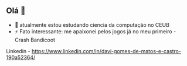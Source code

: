 ## Olá 👋


- 🌱 atualmente estou estudando ciencia da computação no CEUB
- ⚡ Fato interessante: me apaixonei pelos jogos já no meu primeiro - Crash Bandicoot

Linkedin - https://www.linkedin.com/in/davi-gomes-de-matos-e-castro-190a52364/
